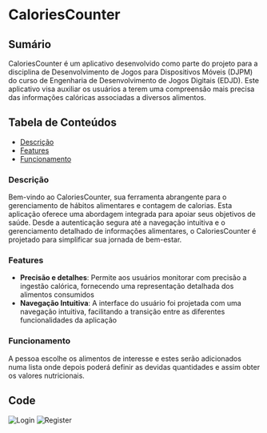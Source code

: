 # CaloriesCounter

## Sumário ##

CaloriesCounter é um aplicativo desenvolvido como parte do projeto para a disciplina de Desenvolvimento de Jogos para Dispositivos Móveis (DJPM) do curso de Engenharia de Desenvolvimento de Jogos Digitais (EDJD). Este aplicativo visa auxiliar os usuários a terem uma compreensão mais precisa das informações calóricas associadas a diversos alimentos.

## Tabela de Conteúdos ##
* [Descrição](#Descrição "Goto Descrição")
* [Features](#Features "Goto Features")
* [Funcionamento](#Funcionamento "Goto Funcionamento")

### Descrição ###
Bem-vindo ao CaloriesCounter, sua ferramenta abrangente para o gerenciamento de hábitos alimentares e contagem de calorias. Esta aplicação oferece uma abordagem integrada para apoiar seus objetivos de saúde. Desde a autenticação segura até a navegação intuitiva e o gerenciamento detalhado de informações alimentares, o CaloriesCounter é projetado para simplificar sua jornada de bem-estar.

### Features ###
* **Precisão e detalhes**: Permite aos usuários monitorar com precisão a ingestão calórica, fornecendo uma representação detalhada dos alimentos consumidos
* **Navegação Intuitiva**: A interface do usuário foi projetada com uma navegação intuitiva, facilitando a transição entre as diferentes funcionalidades da aplicação

### Funcionamento 
A pessoa escolhe os alimentos de interesse e estes serão adicionados numa lista onde depois poderá definir as devidas quantidades e assim obter os valores nutricionais.

## Code 

![Login](https://github.com/PRodrigues545/CaloriesCounter/assets/120456989/94668d31-3648-4f90-ba62-7b9a9288c1b2) ![Register](https://github.com/PRodrigues545/CaloriesCounter/assets/120456989/b7aa805f-26d0-4f8d-aa72-5b0199dd9cff)












